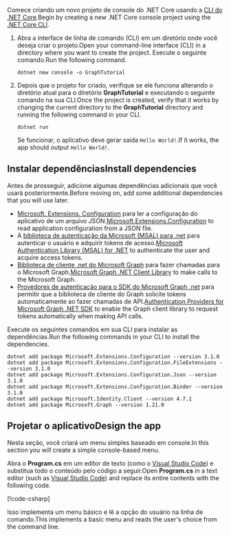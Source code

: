 <!-- markdownlint-disable MD002 MD041 -->

<span data-ttu-id="cd740-101">Comece criando um novo projeto de console do .NET Core usando a [CLI do .NET Core](/dotnet/core/tools/?tabs=netcore2x).</span><span class="sxs-lookup"><span data-stu-id="cd740-101">Begin by creating a new .NET Core console project using the [.NET Core CLI](/dotnet/core/tools/?tabs=netcore2x).</span></span>

1. <span data-ttu-id="cd740-102">Abra a interface de linha de comando (CLI) em um diretório onde você deseja criar o projeto.</span><span class="sxs-lookup"><span data-stu-id="cd740-102">Open your command-line interface (CLI) in a directory where you want to create the project.</span></span> <span data-ttu-id="cd740-103">Execute o seguinte comando.</span><span class="sxs-lookup"><span data-stu-id="cd740-103">Run the following command.</span></span>

    ```Shell
    dotnet new console -o GraphTutorial
    ```

1. <span data-ttu-id="cd740-104">Depois que o projeto for criado, verifique se ele funciona alterando o diretório atual para o diretório **GraphTutorial** e executando o seguinte comando na sua CLI.</span><span class="sxs-lookup"><span data-stu-id="cd740-104">Once the project is created, verify that it works by changing the current directory to the **GraphTutorial** directory and running the following command in your CLI.</span></span>

    ```Shell
    dotnet run
    ```

    <span data-ttu-id="cd740-105">Se funcionar, o aplicativo deve gerar saída `Hello World!`.</span><span class="sxs-lookup"><span data-stu-id="cd740-105">If it works, the app should output `Hello World!`.</span></span>

## <a name="install-dependencies"></a><span data-ttu-id="cd740-106">Instalar dependências</span><span class="sxs-lookup"><span data-stu-id="cd740-106">Install dependencies</span></span>

<span data-ttu-id="cd740-107">Antes de prosseguir, adicione algumas dependências adicionais que você usará posteriormente.</span><span class="sxs-lookup"><span data-stu-id="cd740-107">Before moving on, add some additional dependencies that you will use later.</span></span>

- <span data-ttu-id="cd740-108">[Microsoft. Extensions. Configuration](https://github.com/aspnet/Extensions) para ler a configuração do aplicativo de um arquivo JSON.</span><span class="sxs-lookup"><span data-stu-id="cd740-108">[Microsoft.Extensions.Configuration](https://github.com/aspnet/Extensions) to read application configuration from a JSON file.</span></span>
- <span data-ttu-id="cd740-109">A [biblioteca de autenticação da Microsoft (MSAL) para .net](https://github.com/AzureAD/microsoft-authentication-library-for-dotnet) para autenticar o usuário e adquirir tokens de acesso.</span><span class="sxs-lookup"><span data-stu-id="cd740-109">[Microsoft Authentication Library (MSAL) for .NET](https://github.com/AzureAD/microsoft-authentication-library-for-dotnet) to authenticate the user and acquire access tokens.</span></span>
- <span data-ttu-id="cd740-110">[Biblioteca de cliente .net do Microsoft Graph](https://github.com/microsoftgraph/msgraph-sdk-dotnet) para fazer chamadas para o Microsoft Graph.</span><span class="sxs-lookup"><span data-stu-id="cd740-110">[Microsoft Graph .NET Client Library](https://github.com/microsoftgraph/msgraph-sdk-dotnet) to make calls to the Microsoft Graph.</span></span>
- <span data-ttu-id="cd740-111">[Provedores de autenticação para o SDK do Microsoft Graph .net](https://github.com/microsoftgraph/msgraph-sdk-dotnet-auth) para permitir que a biblioteca de cliente do Graph solicite tokens automaticamente ao fazer chamadas de API.</span><span class="sxs-lookup"><span data-stu-id="cd740-111">[Authentication Providers for Microsoft Graph .NET SDK](https://github.com/microsoftgraph/msgraph-sdk-dotnet-auth) to enable the Graph client library to request tokens automatically when making API calls.</span></span>

<span data-ttu-id="cd740-112">Execute os seguintes comandos em sua CLI para instalar as dependências.</span><span class="sxs-lookup"><span data-stu-id="cd740-112">Run the following commands in your CLI to install the dependencies.</span></span>

```Shell
dotnet add package Microsoft.Extensions.Configuration --version 3.1.0
dotnet add package Microsoft.Extensions.Configuration.FileExtensions --version 3.1.0
dotnet add package Microsoft.Extensions.Configuration.Json --version 3.1.0
dotnet add package Microsoft.Extensions.Configuration.Binder --version 3.1.0
dotnet add package Microsoft.Identity.Client --version 4.7.1
dotnet add package Microsoft.Graph --version 1.21.0
```

## <a name="design-the-app"></a><span data-ttu-id="cd740-113">Projetar o aplicativo</span><span class="sxs-lookup"><span data-stu-id="cd740-113">Design the app</span></span>

<span data-ttu-id="cd740-114">Nesta seção, você criará um menu simples baseado em console.</span><span class="sxs-lookup"><span data-stu-id="cd740-114">In this section you will create a simple console-based menu.</span></span>

<span data-ttu-id="cd740-115">Abra o **Program.cs** em um editor de texto (como o [Visual Studio Code](https://code.visualstudio.com/)) e substitua todo o conteúdo pelo código a seguir.</span><span class="sxs-lookup"><span data-stu-id="cd740-115">Open **Program.cs** in a text editor (such as [Visual Studio Code](https://code.visualstudio.com/)) and replace its entire contents with the following code.</span></span>

[!code-csharp[](../demos/01-create-app/GraphTutorial/Program.cs)]

<span data-ttu-id="cd740-116">Isso implementa um menu básico e lê a opção do usuário na linha de comando.</span><span class="sxs-lookup"><span data-stu-id="cd740-116">This implements a basic menu and reads the user's choice from the command line.</span></span>
